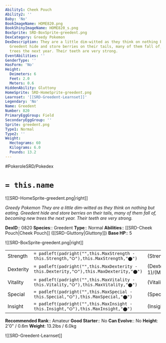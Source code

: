 ```yaml
---
Ability1: Cheek Pouch
Ability2: ''
Baby: 'No'
BookImageName: HOME820.png
BookShinyImageName: HOME820_s.png
BoxSprite: SRD-BoxSprite-greedent.png
DexCategory: Greedy Pokemon
DexDescription: They are a little dim-witted as they think on nothing but eating.
  Greedent hide and store berries on their tails, many of them fall of, becoming new
  trees the next year. Their teeth are very strong.
EventAbilities: ''
GenderType: ''
HasForm: 'No'
Height:
  Deimeters: 6
  Feet: 2.0
  Meters: 0.6
HiddenAbility: Gluttony
HomeSprite: SRD-HomeSprite-greedent.png
Learnset: '[[SRD-Greedent-Learnset]]'
Legendary: 'No'
Name: Greedent
Number: 820
PrimaryEggGroup: Field
SecondaryEggGroup: ''
Sprite: greedent.png
Type1: Normal
Type2: ''
Weight:
  Hectograms: 60
  Kilograms: 6.0
  Pounds: 13.2
---
```


#PokeroleSRD/Pokedex

# `= this.name`

![[SRD-HomeSprite-greedent.png|right]]

*Greedy Pokemon*
*They are a little dim-witted as they think on nothing but eating. Greedent hide and store berries on their tails, many of them fall of, becoming new trees the next year. Their teeth are very strong.*

**DexID**:: 0820
**Species**:: Greedent
**Type**:: Normal
**Abilities**:: [[SRD-Cheek Pouch|Cheek Pouch]] ([[SRD-Gluttony|Gluttony]])
**Base HP**:: 5

![[SRD-BoxSprite-greedent.png|right]]

|           |                                                                                        |                                          |
| --------- | -------------------------------------------------------------------------------------- | ---------------------------------------- |
| Strength  | `= padleft(padright("",this.MaxStrength - this.Strength,"⭘"),this.MaxStrength,"⬤")`    | (Strength::3)/(MaxStrength::6)   |
| Dexterity | `= padleft(padright("",this.MaxDexterity - this.Dexterity,"⭘"),this.MaxDexterity,"⬤")` | (Dexterity:: 1)/(MaxDexterity::3) |
| Vitality  | `= padleft(padright("",this.MaxVitality - this.Vitality,"⭘"),this.MaxVitality,"⬤")`    | (Vitality::3)/(MaxVitality::6)   |
| Special   | `= padleft(padright("",this.MaxSpecial - this.Special,"⭘"),this.MaxSpecial,"⬤")`       | (Special::2)/(MaxSpecial::4)     |
| Insight   | `= padleft(padright("",this.MaxInsight - this.Insight,"⭘"),this.MaxInsight,"⬤")`       | (Insight::2)/(MaxInsight::5)     |

**Recommended Rank**:: Amateur
**Good Starter**:: No
**Can Evolve**:: No
**Height**: 2'0" / 0.6m
**Weight**: 13.2lbs / 6.0kg

![[SRD-Greedent-Learnset]]